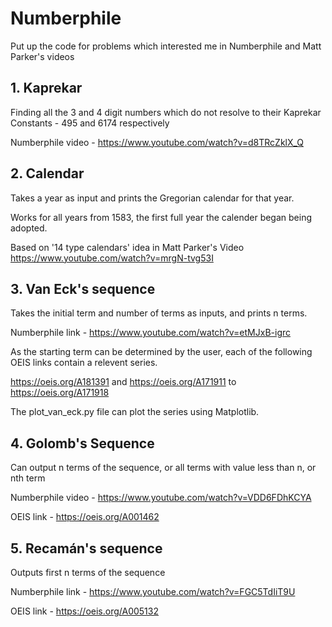 # Numberphile
Put up the code for problems which interested me in Numberphile and Matt Parker's videos

## 1. Kaprekar

Finding all the 3 and 4 digit numbers which do not resolve to their Kaprekar Constants - 495 and 6174 respectively 

Numberphile video - https://www.youtube.com/watch?v=d8TRcZklX_Q

## 2. Calendar

Takes a year as input and prints the Gregorian calendar for that year.

Works for all years from 1583, the first full year the calender began being adopted.

Based on '14 type calendars' idea in Matt Parker's Video https://www.youtube.com/watch?v=mrgN-tvg53I

## 3. Van Eck's sequence

Takes the initial term and number of terms as inputs, and prints n terms.

Numberphile link - https://www.youtube.com/watch?v=etMJxB-igrc

As the starting term can be determined by the user, each of the following OEIS links contain a relevent series.

https://oeis.org/A181391 and https://oeis.org/A171911 to https://oeis.org/A171918

The plot_van_eck.py file can plot the series using Matplotlib.

## 4. Golomb's Sequence 

Can output n terms of the sequence, or all terms with value less than n, or nth term

Numberphile video - https://www.youtube.com/watch?v=VDD6FDhKCYA

OEIS link - https://oeis.org/A001462

## 5. Recamán's sequence

Outputs first n terms of the sequence

Numberphile link - https://www.youtube.com/watch?v=FGC5TdIiT9U

OEIS link - https://oeis.org/A005132
